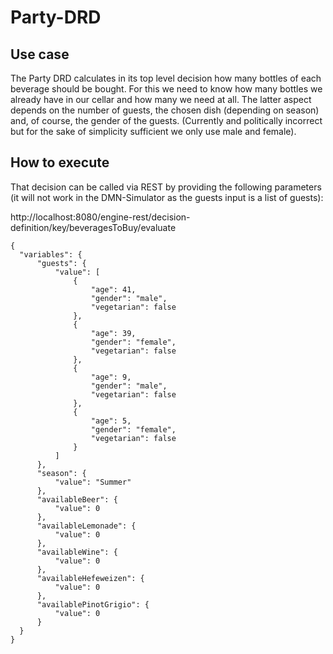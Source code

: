 # Party-DRD

## Use case
The Party DRD calculates in its top level decision how many bottles of each beverage should be bought.
For this we need to know how many bottles we already have in our cellar and how many we need at all. The latter aspect
depends on the number of guests, the chosen dish (depending on season) and, of course, the gender of the guests. (Currently and politically incorrect but for the sake of simplicity sufficient we only use male and female).

## How to execute
That decision can be called via REST by providing the following parameters (it will not work in the DMN-Simulator as the guests input is a list of guests):

http://localhost:8080/engine-rest/decision-definition/key/beveragesToBuy/evaluate

    {
      "variables": {
          "guests": {
              "value": [
                  {
                      "age": 41,
                      "gender": "male",
                      "vegetarian": false
                  },
                  {
                      "age": 39,
                      "gender": "female",
                      "vegetarian": false
                  },
                  {
                      "age": 9,
                      "gender": "male",
                      "vegetarian": false
                  },
                  {
                      "age": 5,
                      "gender": "female",
                      "vegetarian": false
                  }
              ]
          },
          "season": {
              "value": "Summer"
          },
          "availableBeer": {
              "value": 0
          },
          "availableLemonade": {
              "value": 0
          },
          "availableWine": {
              "value": 0
          },
          "availableHefeweizen": {
              "value": 0
          },
          "availablePinotGrigio": {
              "value": 0
          }
      }
    }
